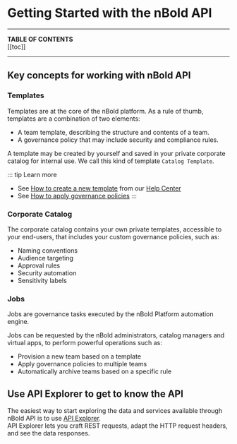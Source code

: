 # Getting Started with the nBold API

---

**TABLE OF CONTENTS**  
[[toc]]

---

## Key concepts for working with nBold API

### Templates
Templates are at the core of the nBold platform. As a rule of thumb, templates are a combination of two elements:
- A team template, describing the structure and contents of a team.
- A governance policy that may include security and compliance rules.

A template may be created by yourself and saved in your private corporate catalog for internal use. We call this kind of template `Catalog Template`.

::: tip Learn more
- See [How to create a new template](https://docs.nbold.co/collections/2021774-build-your-microsoft-teams-templates) from our [Help Center](https://docs.nbold.co)
- See [How to apply governance policies](https://docs.nbold.co/collections/2036258-governance-policies)
:::

### Corporate Catalog
The corporate catalog contains your own private templates, accessible to your end-users, that includes your custom governance policies, such as:
- Naming conventions
- Audience targeting
- Approval rules
- Security automation
- Sensitivity labels

### Jobs
Jobs are governance tasks executed by the nBold Platform automation engine.

Jobs can be requested by the nBold administrators, catalog managers and virtual apps, to perform powerful operations such as:
- Provision a new team based on a template
- Apply governance policies to multiple teams
- Automatically archive teams based on a specific rule


## Use API Explorer to get to know the API
The easiest way to start exploring the data and services available through nBold API is to use [API Explorer](/api/explorer.md).  
API Explorer lets you craft REST requests, adapt the HTTP request headers, and see the data responses.

<Classification label="public" />
